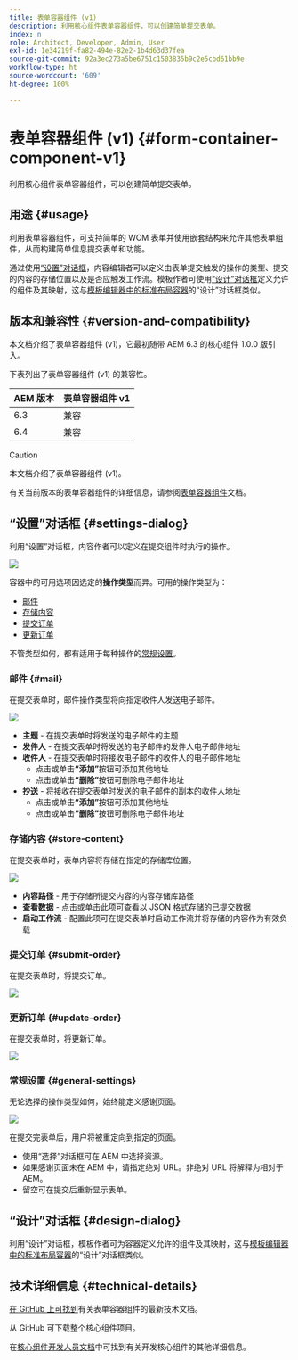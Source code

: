 ```yaml
---
title: 表单容器组件 (v1)
description: 利用核心组件表单容器组件，可以创建简单提交表单。
index: n
role: Architect, Developer, Admin, User
exl-id: 1e34219f-fa82-494e-82e2-1b4d63d37fea
source-git-commit: 92a3ec273a5be6751c1503835b9c2e5cbd61bb9e
workflow-type: ht
source-wordcount: '609'
ht-degree: 100%

---
```



# 表单容器组件 (v1) {#form-container-component-v1}

利用核心组件表单容器组件，可以创建简单提交表单。

## 用途 {#usage}

利用表单容器组件，可支持简单的 WCM 表单并使用嵌套结构来允许其他表单组件，从而构建简单信息提交表单和功能。

通过使用[“设置”对话框](#settings-dialog)，内容编辑者可以定义由表单提交触发的操作的类型、提交的内容的存储位置以及是否应触发工作流。模板作者可使用[“设计”对话框](#design-dialog)定义允许的组件及其映射，这与[模板编辑器中的标准布局容器](https://helpx.adobe.com/cn/experience-manager/6-4/sites/authoring/using/templates.html)的“设计”对话框类似。

## 版本和兼容性 {#version-and-compatibility}

本文档介绍了表单容器组件 (v1)，它最初随带 AEM 6.3 的核心组件 1.0.0 版引入。

下表列出了表单容器组件 (v1) 的兼容性。

| AEM 版本 | 表单容器组件 v1 |
|--- |--- |
| 6.3 | 兼容 |
| 6.4 | 兼容 |

>[!CAUTION]
>
>本文档介绍了表单容器组件 (v1)。
>
>有关当前版本的表单容器组件的详细信息，请参阅[表单容器组件](/help/components/forms/form-container.md)文档。

## “设置”对话框 {#settings-dialog}

利用“设置”对话框，内容作者可以定义在提交组件时执行的操作。

![](/help/assets/chlimage_1.png)

容器中的可用选项因选定的&#x200B;**操作类型**&#x200B;而异。可用的操作类型为：

* [邮件](#mail)
* [存储内容](#store-content)
* [提交订单](#submit-order)
* [更新订单](#update-order)

不管类型如何，都有适用于每种操作的[常规设置](#general-settings)。

### 邮件 {#mail}

在提交表单时，邮件操作类型将向指定收件人发送电子邮件。

![](/help/assets/chlimage_1-1.png)

* **主题** - 在提交表单时将发送的电子邮件的主题
* **发件人** - 在提交表单时将发送的电子邮件的发件人电子邮件地址
* **收件人** - 在提交表单时将接收电子邮件的收件人的电子邮件地址
   * 点击或单击&#x200B;**“添加”**&#x200B;按钮可添加其他地址
   * 点击或单击&#x200B;**“删除”**&#x200B;按钮可删除电子邮件地址
* **抄送** - 将接收在提交表单时发送的电子邮件的副本的收件人地址
   * 点击或单击&#x200B;**“添加”**&#x200B;按钮可添加其他地址
   * 点击或单击&#x200B;**“删除”**&#x200B;按钮可删除电子邮件地址

### 存储内容 {#store-content}

在提交表单时，表单内容将存储在指定的存储库位置。

![](/help/assets/chlimage_1-2.png)

* **内容路径** - 用于存储所提交内容的内容存储库路径
* **查看数据** - 点击或单击此项可查看以 JSON 格式存储的已提交数据
* **启动工作流** - 配置此项可在提交表单时启动工作流并将存储的内容作为有效负载

### 提交订单 {#submit-order}

在提交表单时，将提交订单。

![](/help/assets/chlimage_1-3.png)

### 更新订单 {#update-order}

在提交表单时，将更新订单。

![](/help/assets/chlimage_1-4.png)

### 常规设置 {#general-settings}

无论选择的操作类型如何，始终能定义感谢页面。

![](/help/assets/chlimage_1-5.png)

在提交完表单后，用户将被重定向到指定的页面。

* 使用“选择”对话框可在 AEM 中选择资源。
* 如果感谢页面未在 AEM 中，请指定绝对 URL。非绝对 URL 将解释为相对于 AEM。
* 留空可在提交后重新显示表单。

## “设计”对话框 {#design-dialog}

利用“设计”对话框，模板作者可为容器定义允许的组件及其映射，这与[模板编辑器中的标准布局容器](https://helpx.adobe.com/cn/experience-manager/6-4/sites/authoring/using/templates.html#main-pars_title_1754153843)的“设计”对话框类似。

## 技术详细信息 {#technical-details}

[在 GitHub 上可找到](https://github.com/adobe/aem-core-wcm-components/tree/master/content/src/content/jcr_root/apps/core/wcm/components/form/container/v1/container)有关表单容器组件的最新技术文档。

从 GitHub 可下载整个核心组件项目。

在[核心组件开发人员文档](/help/developing/overview.md)中可找到有关开发核心组件的其他详细信息。
